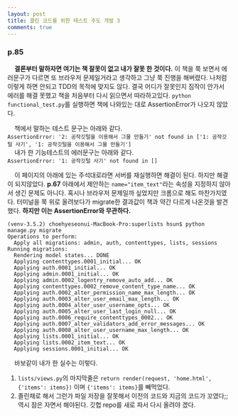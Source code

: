 ```yaml
---
layout: post
title: 클린 코드를 위한 테스트 주도 개발 3
comments: true
---
```

### **p.85**
&nbsp;&nbsp;&nbsp; **결론부터 말하자면 여기는 책 잘못이 없고 내가 잘못 한 것이다.** 이 책을 쭉 보면서 에러문구가 다르면 또 브라우저 문제일거라고 생각하고 그냥 쭉 진행을 해버렸다. 나처럼 이렇게 하면 안되고 TDD의 목적에 맞지도 않다. 결국 어디가 잘못인지 짐작이 안가서 에러를 해결 못했고 책을 처음부터 다시 읽으면서 따라하고있다. `python functional_test.py`를 실행하면 책에 나와있는 대로 AssertionError가 나오지 않았다.      

&nbsp;&nbsp;&nbsp; 책에서 말하는 테스트 문구는 아래와 같다.    
`AssertionError: '2: 공작깃털을 이용해서 그물 만들기' not found in ['1: 공작깃털 사기', '1: 공작깃털을 이용해서 그물 만들기']`     
&nbsp;&nbsp;&nbsp; 내가 한 기능테스트의 에러문구는 아래와 같다.    
`AssertionError: '1: 공작깃털 사기' not found in []`   

 &nbsp;&nbsp;&nbsp; 이 페이지의 아래에 있는 주석대로라면 서버를 재실행하면 해결이 된다. 하지만 해결이 되지않았다. **p.67** 아래에서 제안하는 `name="item_text"`라는 속성을 지정하지 않아서 생긴 문제도 아니다. 혹시나 브라우저 문제일까 싶었지만 크롬으로 해도 마찬가지였다. 터미널을 쭉 위로 올려보다가 migrate한 결과값이 책과 약간 다르게 나온것을 발견했다. **하지만 이는 AssertionError와 무관하다.**

 <pre><code>(venv-3.5.2) choehyeseonui-MacBook-Pro:superlists hsun$ python manage.py migrate
Operations to perform:
  Apply all migrations: admin, auth, contenttypes, lists, sessions
Running migrations:
  Rendering model states... DONE
  Applying contenttypes.0001_initial... OK
  Applying auth.0001_initial... OK
  Applying admin.0001_initial... OK
  Applying admin.0002_logentry_remove_auto_add... OK
  Applying contenttypes.0002_remove_content_type_name... OK
  Applying auth.0002_alter_permission_name_max_length... OK
  Applying auth.0003_alter_user_email_max_length... OK
  Applying auth.0004_alter_user_username_opts... OK
  Applying auth.0005_alter_user_last_login_null... OK
  Applying auth.0006_require_contenttypes_0002... OK
  Applying auth.0007_alter_validators_add_error_messages... OK
  Applying auth.0008_alter_user_username_max_length... OK
  Applying lists.0001_initial... OK
  Applying lists.0002_item_text... OK
  Applying sessions.0001_initial... OK</code></pre>

&nbsp;&nbsp;&nbsp; 바보같이 내가 한 실수는 이렇다.      
1. `lists/views.py`의 마지막줄은 `return render(request, 'home.html', {'items': items})` 이며 `{'items': items}`를 빼먹었다.
2. 졸린채로 해서 그런가 파일 저장을 잘못해서 이전의 코드와 지금의 코드가 꼬였다;; 역시 잠은 자면서 해야된다. 깃헙 repo를 새로 파서 다시 올려야 겠다.
